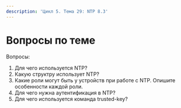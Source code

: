 ```yaml
---
description: 'Цикл 5. Тема 29: NTP 8.3'
---
```


# Вопросы по теме

Вопросы:  
1. Для чего используется NTP?  
2. Какую структру использует NTP?  
3. Какие роли могут быть у устройств при работе с NTP. Опишите особенности каждой роли.  
4. Для чего нужна аутентификация в NTP?  
5. Для чего используется команда trusted-key?  


